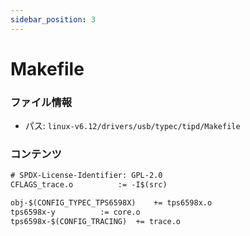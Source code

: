 ```yaml
---
sidebar_position: 3
---
```

# Makefile

### ファイル情報

- パス: `linux-v6.12/drivers/usb/typec/tipd/Makefile`

### コンテンツ

```txt
# SPDX-License-Identifier: GPL-2.0
CFLAGS_trace.o			:= -I$(src)

obj-$(CONFIG_TYPEC_TPS6598X)	+= tps6598x.o
tps6598x-y			:= core.o
tps6598x-$(CONFIG_TRACING)	+= trace.o

```
